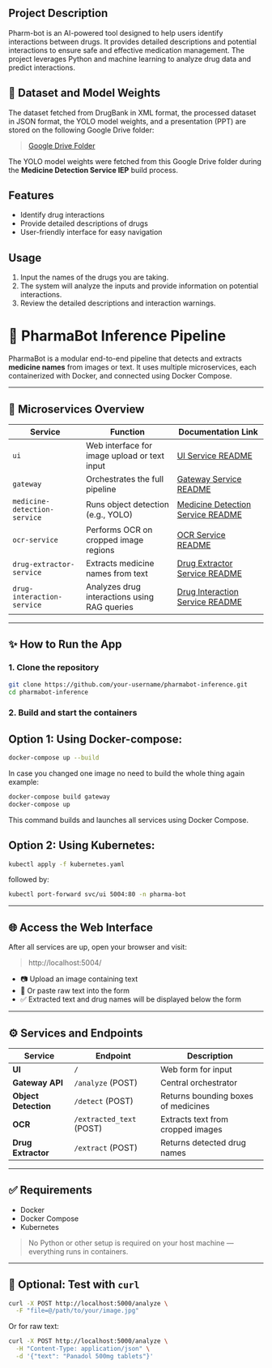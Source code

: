 ## Project Description

Pharm-bot is an AI-powered tool designed to help users identify interactions between drugs. It provides detailed descriptions and potential interactions to ensure safe and effective medication management. The project leverages Python and machine learning to analyze drug data and predict interactions.

## 📂 Dataset and Model Weights

The dataset fetched from DrugBank in XML format, the processed dataset in JSON format, the YOLO model weights, and a presentation (PPT) are stored on the following Google Drive folder:

> [Google Drive Folder](https://drive.google.com/drive/folders/1AsXPMnnyPdXYRViMd48ZNXTD_oK1KZ2c)

The YOLO model weights were fetched from this Google Drive folder during the **Medicine Detection Service IEP** build process.

## Features

- Identify drug interactions
- Provide detailed descriptions of drugs
- User-friendly interface for easy navigation

## Usage

1. Input the names of the drugs you are taking.
2. The system will analyze the inputs and provide information on potential interactions.
3. Review the detailed descriptions and interaction warnings.

# 💊 PharmaBot Inference Pipeline

PharmaBot is a modular end-to-end pipeline that detects and extracts **medicine names** from images or text. It uses multiple microservices, each containerized with Docker, and connected using Docker Compose.

---

## 🧠 Microservices Overview

| Service                      | Function                                     | Documentation Link                                                          |
| ---------------------------- | -------------------------------------------- | --------------------------------------------------------------------------- |
| `ui`                         | Web interface for image upload or text input | [UI Service README](./ui/README.md)                                         |
| `gateway`                    | Orchestrates the full pipeline               | [Gateway Service README](./gateway/README.md)                               |
| `medicine-detection-service` | Runs object detection (e.g., YOLO)           | [Medicine Detection Service README](./medicine_detection_service/README.md) |
| `ocr-service`                | Performs OCR on cropped image regions        | [OCR Service README](./ocr-service/README.md)                               |
| `drug-extractor-service`     | Extracts medicine names from text            | [Drug Extractor Service README](./drug_extractor_service/README.md)         |
| `drug-interaction-service`   | Analyzes drug interactions using RAG queries | [Drug Interaction Service README](./drug_interaction_service/README.md)     |

---

## ✨ How to Run the App

### 1. Clone the repository

```bash
git clone https://github.com/your-username/pharmabot-inference.git
cd pharmabot-inference
```

### 2. Build and start the containers

## Option 1: Using Docker-compose:

```bash
docker-compose up --build
```

In case you changed one image no need to build the whole thing again
example:

```bash
docker-compose build gateway
docker-compose up
```

This command builds and launches all services using Docker Compose.

## Option 2: Using Kubernetes:

```bash
kubectl apply -f kubernetes.yaml
```

followed by:

```bash
kubectl port-forward svc/ui 5004:80 -n pharma-bot
```

---

## 🌐 Access the Web Interface

After all services are up, open your browser and visit:

> http://localhost:5004/

- 📷 Upload an image containing text
- 💬 Or paste raw text into the form
- ✅ Extracted text and drug names will be displayed below the form

---

## ⚙️ Services and Endpoints

| Service              | Endpoint                 | Description                         |
| -------------------- | ------------------------ | ----------------------------------- |
| **UI**               | `/`                      | Web form for input                  |
| **Gateway API**      | `/analyze` (POST)        | Central orchestrator                |
| **Object Detection** | `/detect` (POST)         | Returns bounding boxes of medicines |
| **OCR**              | `/extracted_text` (POST) | Extracts text from cropped images   |
| **Drug Extractor**   | `/extract` (POST)        | Returns detected drug names         |

---

## ✅ Requirements

- Docker
- Docker Compose
- Kubernetes

> No Python or other setup is required on your host machine — everything runs in containers.

---

## 🧪 Optional: Test with `curl`

```bash
curl -X POST http://localhost:5000/analyze \
  -F "file=@/path/to/your/image.jpg"
```

Or for raw text:

```bash
curl -X POST http://localhost:5000/analyze \
  -H "Content-Type: application/json" \
  -d '{"text": "Panadol 500mg tablets"}'
```
